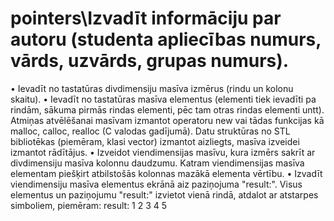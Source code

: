# pointers\Izvadīt informāciju par autoru (studenta apliecības numurs, vārds, uzvārds, grupas numurs).
• Ievadīt no tastatūras divdimensiju masīva izmērus (rindu un kolonu skaitu).
• Ievadīt no tastatūras masīva elementus (elementi tiek ievadīti pa rindām, sākuma pirmās rindas elementi,
pēc tam otras rindas elementi untt). Atmiņas atvēlēšanai masīvam izmantot operatoru new vai tādas
funkcijas kā malloc, calloc, realloc (C valodas gadījumā). Datu struktūras no STL bibliotēkas (piemēram, klasi
vector) izmantot aizliegts, masīva izveidei izmantot rādītājus.
• Izveidot viendimensijas masīvu, kura izmērs sakrīt ar divdimensiju masīva kolonnu daudzumu. Katram
viendimensijas masīva elementam piešķirt atbilstošās kolonnas mazākā elementa vērtību.
• Izvadīt viendimensiju masīva elementus ekrānā aiz paziņojuma "result:". Visus elementus un paziņojumu
"result:" izvietot vienā rindā, atdalot ar atstarpes simboliem, piemēram:
result: 1 2 3 4 5
